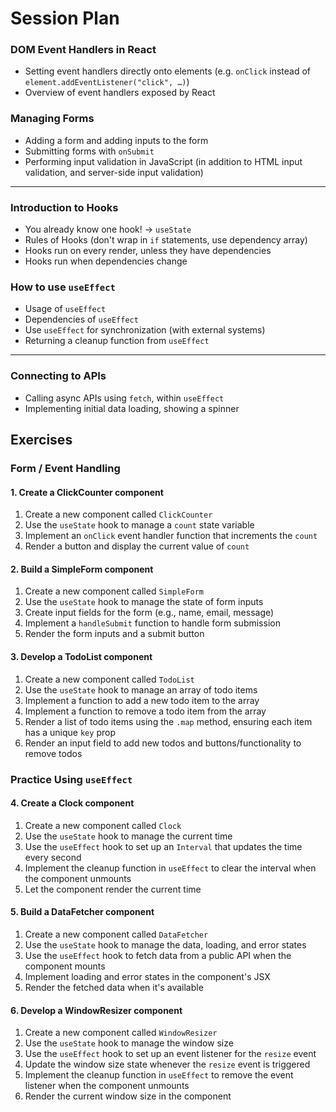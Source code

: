 # Session Plan

### DOM Event Handlers in React

- Setting event handlers directly onto elements (e.g. `onClick` instead of `element.addEventListener("click", …)`)
- Overview of event handlers exposed by React

### Managing Forms

- Adding a form and adding inputs to the form
- Submitting forms with `onSubmit`
- Performing input validation in JavaScript (in addition to HTML input validation, and server-side input validation)

----

### Introduction to Hooks

- You already know one hook! -> `useState`
- Rules of Hooks (don't wrap in `if` statements, use dependency array)
- Hooks run on every render, unless they have dependencies
- Hooks run when dependencies change

### How to use `useEffect`

- Usage of `useEffect`
- Dependencies of `useEffect`
- Use `useEffect` for synchronization (with external systems)
- Returning a cleanup function from `useEffect`

----

### Connecting to APIs

- Calling async APIs using `fetch`, within `useEffect`
- Implementing initial data loading, showing a spinner

## Exercises

### Form / Event Handling

#### 1. Create a ClickCounter component

1. Create a new component called `ClickCounter`
2. Use the `useState` hook to manage a `count` state variable
3. Implement an `onClick` event handler function that increments the `count`
4. Render a button and display the current value of `count`

#### 2. Build a SimpleForm component

1. Create a new component called `SimpleForm`
2. Use the `useState` hook to manage the state of form inputs
3. Create input fields for the form (e.g., name, email, message)
4. Implement a `handleSubmit` function to handle form submission
5. Render the form inputs and a submit button

#### 3. Develop a TodoList component

1. Create a new component called `TodoList`
2. Use the `useState` hook to manage an array of todo items
3. Implement a function to add a new todo item to the array
4. Implement a function to remove a todo item from the array
5. Render a list of todo items using the `.map` method, ensuring each item has a unique `key` prop
6. Render an input field to add new todos and buttons/functionality to remove todos

### Practice Using `useEffect`

#### 4. Create a Clock component

1. Create a new component called `Clock`
2. Use the `useState` hook to manage the current time
3. Use the `useEffect` hook to set up an `Interval` that updates the time every second
4. Implement the cleanup function in `useEffect` to clear the interval when the component unmounts
5. Let the component render the current time

#### 5. Build a DataFetcher component

1. Create a new component called `DataFetcher`
2. Use the `useState` hook to manage the data, loading, and error states
3. Use the `useEffect` hook to fetch data from a public API when the component mounts
4. Implement loading and error states in the component's JSX
5. Render the fetched data when it's available

#### 6. Develop a WindowResizer component

1. Create a new component called `WindowResizer`
2. Use the `useState` hook to manage the window size
3. Use the `useEffect` hook to set up an event listener for the `resize` event
4. Update the window size state whenever the `resize` event is triggered
5. Implement the cleanup function in `useEffect` to remove the event listener when the component unmounts
6. Render the current window size in the component
